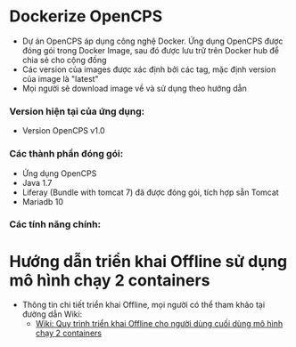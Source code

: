 # Dockerize OpenCPS  
* Dự án OpenCPS áp dụng công nghệ Docker. Ứng dụng OpenCPS được đóng gói trong Docker Image, sau đó được lưu trữ trên Docker hub để chia sẻ cho cộng đồng  
* Các version của images được xác định bởi các tag, mặc định version của image là "latest"  
* Mọi người sẽ download image về và sử dụng theo hướng dẫn  

### Version hiện tại của ứng dụng:  
* Version OpenCPS v1.0   

### Các thành phần đóng gói:  
* Ứng dụng OpenCPS
* Java 1.7  
* Liferay (Bundle with tomcat 7) đã được đóng gói, tích hợp sẵn Tomcat  
* Mariadb 10  

### Các tính năng chính:  

# Hướng dẫn triển khai Offline sử dụng mô hình chạy 2 containers  
* Thông tin chi tiết triển khai Offline, mọi người có thể tham khảo tại đường dẫn Wiki:  
  * [Wiki: Quy trình triển khai Offline cho người dùng cuối dùng mô hình chạy 2 containers](https://github.com/VietOpenCPS/deploy/wiki/H%C6%B0%E1%BB%9Bng-d%E1%BA%ABn-tri%E1%BB%83n-khai-%E1%BB%A9ng-d%E1%BB%A5ng-OpenCPS-Offline-cho-ng%C6%B0%E1%BB%9Di-d%C3%B9ng-m%C3%B4-h%C3%ACnh-ch%E1%BA%A1y-2-container)
